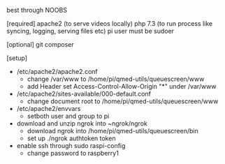 best through NOOBS

[required]
apache2 (to serve videos locally)
php 7.3 (to run process like syncing, logging, serving files etc)
pi user must be sudoer

[optional]
git
composer

[setup]
- /etc/apache2/apache2.conf
  - change /var/www to /home/pi/qmed-utils/queuescreen/www
  - add Header set Access-Control-Allow-Origin "*" under /var/www
- /etc/apache2/sites-available/000-default.conf
  - change document root to /home/pi/qmed-utils/queuescreen/www
- /etc/apache2/envvars
  - setboth user and group to pi
- download and unzip ngrok into ~ngrok/ngrok
  - download ngrok into /home/pi/qmed-utils/queuescreen/bin
  - set up ./ngrok authtoken token
- enable ssh through sudo raspi-config
  - change password to raspberry1